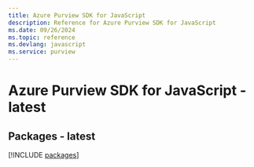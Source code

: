 ```yaml
---
title: Azure Purview SDK for JavaScript
description: Reference for Azure Purview SDK for JavaScript
ms.date: 09/26/2024
ms.topic: reference
ms.devlang: javascript
ms.service: purview
---
```

# Azure Purview SDK for JavaScript - latest
## Packages - latest
[!INCLUDE [packages](purview-index.md)]